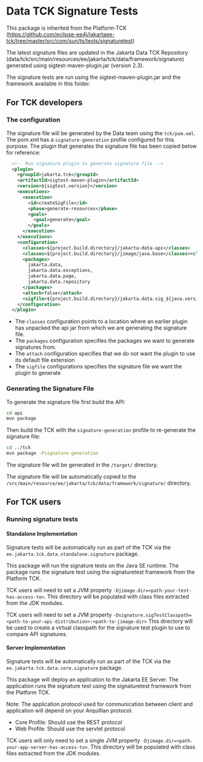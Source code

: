 # Data TCK Signature Tests

This package is inherited from the
Platform-TCK (https://github.com/eclipse-ee4j/jakartaee-tck/tree/master/src/com/sun/ts/tests/signaturetest)

The latest signature files are updated in the Jakarta Data TCK Repository
(data/tck/src/main/resources/ee/jakarta/tck/data/framework/signature)
generated using sigtest-maven-plugin.jar (version 2.3).

The signature tests are run using the sigtest-maven-plugin.jar and the framework available in this folder.

## For TCK developers

### The configuration

The signature file will be generated by the Data team using the `tck/pom.xml`.
The pom.xml has a `signature-generation` profile configured for this purpose.
The plugin that generates the signature file has been copied below for reference:

```xml
  <!-- Run signature plugin to generate signature file -->
  <plugin>
    <groupId>jakarta.tck</groupId>
    <artifactId>sigtest-maven-plugin</artifactId>
    <version>${sigtest.version}</version>
    <executions>
      <execution>
        <id>createSigFile</id>
        <phase>generate-resources</phase>
        <goals>
          <goal>generate</goal>
        </goals>
      </execution>
    </executions>
    <configuration>
      <classes>${project.build.directory}/jakarta-data-api</classes>
      <classes>${project.build.directory}/jimage/java.base</classes><classes>${project.build.directory}/jimage/java.base</classes>
      <packages>
        jakarta.data,
        jakarta.data.exceptions,
        jakarta.data.page,
        jakarta.data.repository
      </packages>
      <attach>false</attach>
      <sigfile>${project.build.directory}/jakarta.data.sig_${java.version}</sigfile>
    </configuration>
  </plugin>
```

- The `classes` configuration points to a location where an earlier plugin has unpacked the api jar from which we are
  generating the signature file.
- The `packages` configuration specifies the packages we want to generate signatures from.
- The `attach` configuration specifies that we do not want the plugin to use its default file extension
- The `sigfile` configurations specifies the signature file we want the plugin to generate

### Generating the Signature File

To generate the signature file first build the API:

```sh
cd api
mvn package
```

Then build the TCK with the `signature-generation` profile to re-generate the signature file:

```sh
cd ../tck
mvn package -Psignature-generation
```

The signature file will be generated in the `/target/` directory.

The signature file will be automatically copied to the `/src/main/resource/ee/jakarta/tck/data/framework/signature/`
directory.

## For TCK users

### Running signature tests

#### Standalone Implementation

Signature tests will be automatically run as part of the TCK via the `ee.jakarta.tck.data.standalone.signature` package.

This package will run the signature tests on the Java SE runtime.
The package runs the signature test using the signaturetest framework from the Platform TCK.

TCK users will need to set a JVM property `-Djimage.dir=<path-your-test-has-access-to>`.
This directory will be populated with class files extracted from the JDK modules.

TCK users will need to set a JVM property
`-Dsignature.sigTestClasspath=<path-to-your-api-distribution>:<path-to-jimage-dir>`
This directory will be used to create a virtual classpath for the signature test plugin to use to compare API
signatures.

#### Server Implementation

Signature tests will be automatically run as part of the TCK via the `ee.jakarta.tck.data.core.signature` package.

This package will deploy an application to the Jakarta EE Server.
The application runs the signature test using the signaturetest framework from the Platform TCK.

Note: The application protocol used for communication between client and application will depend on your Arquillian
protocol:

- Core Profile: Should use the REST protocol
- Web Profile: Should use the servlet protocol

TCK users will only need to set a single JVM property `-Djimage.dir=<path-your-app-server-has-access-to>`.
This directory will be populated with class files extracted from the JDK modules.